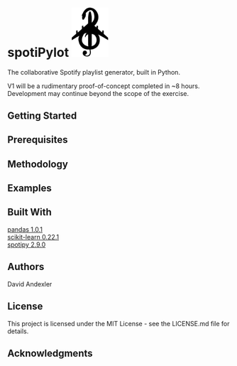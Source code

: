 # spotiPylot <img src="images/spotiPylot_github_small.png" width="82">
The collaborative Spotify playlist generator, built in Python.

V1 will be a rudimentary proof-of-concept completed in ~8 hours. Development may continue beyond the scope of the exercise.

## Getting Started

## Prerequisites

## Methodology

## Examples

## Built With
<a href = "https://github.com/pandas-dev/pandas"> pandas 1.0.1 </a>
<br><a href = "https://github.com/scikit-learn/scikit-learn"> scikit-learn 0.22.1 </a>
<br><a href = "https://github.com/plamere/spotipy"> spotipy 2.9.0 </a>


## Authors
David Andexler

## License
This project is licensed under the MIT License - see the LICENSE.md file for details.

## Acknowledgments
